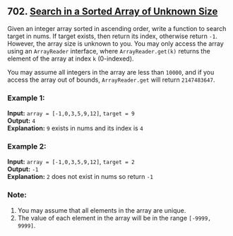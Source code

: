 ## 702. [Search in a Sorted Array of Unknown Size](https://leetcode.com/problems/search-in-a-sorted-array-of-unknown-size/)

Given an integer array sorted in ascending order, write a function to search target in nums.  If target exists, then return its index, otherwise return `-1`. However, the array size is unknown to you. You may only access the array using an `ArrayReader` interface, where `ArrayReader.get(k)` returns the element of the array at index `k` (0-indexed).

You may assume all integers in the array are less than `10000`, and if you access the array out of bounds, `ArrayReader.get` will return `2147483647`.

### Example 1:
**Input:** `array = [-1,0,3,5,9,12]`, `target = 9`  
**Output:** `4`  
**Explanation:** `9` exists in nums and its index is `4`

### Example 2:

**Input:** `array = [-1,0,3,5,9,12]`, `target = 2`  
**Output:** `-1`  
**Explanation:** `2` does not exist in nums so return `-1`

### Note:
1. You may assume that all elements in the array are unique.
2. The value of each element in the array will be in the range `[-9999, 9999]`.